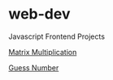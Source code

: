# web-dev
Javascript  Frontend Projects  

[Matrix Multiplication](https://badalvashishtha.github.io/web-dev/matrix-multiplication)

[Guess Number](https://badalvashishtha.github.io/web-dev/guess-number)

